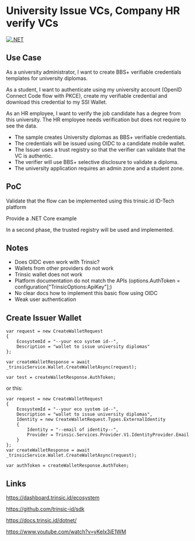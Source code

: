 # University Issue VCs, Company HR verify VCs

[![.NET](https://github.com/swiss-ssi-group/TrinsicV2AspNetCore/actions/workflows/dotnet.yml/badge.svg)](https://github.com/swiss-ssi-group/TrinsicV2AspNetCore/actions/workflows/dotnet.yml)

## Use Case

As a university administrator, I want to create BBS+ verifiable credentials templates for university diplomas.

As a student, I want to authenticate using my university account (OpenID Connect Code flow with PKCE), create my verifiable credential and download this credential to my SSI Wallet.

As an HR employee, I want to verify the job candidate has a degree from this university. The HR employee needs verification but does not require to see the data.

- The sample creates University diplomas as BBS+ verifiable credentials.
- The credentials will be issued using OIDC to a candidate mobile wallet.
- The Issuer uses a trust registry so that the verifier can validate that the VC is authentic.
- The verifier will use BBS+ selective disclosure to validate a diploma.
- The university application requires an admin zone and a student zone.

## PoC

Validate that the flow can be implemented using this trinsic.id ID-Tech platform

Provide a .NET Core example

In a second phase, the trusted registry will be used and implemented.

## Notes

- Does OIDC even work with Trinsic?
- Wallets from other providers do not work
- Trinsic wallet does not work
- Platform documentation do not match the APIs (options.AuthToken = configuration["TrinsicOptions:ApiKey"];)
- No clear docs how to implement this basic flow using OIDC
- Weak user authentication

## Create Issuer Wallet

```
var request = new CreateWalletRequest
{
    EcosystemId = "--your eco system id--",
    Description = "wallet to issue university diplomas"
};

var createWalletResponse = await _trinsicService.Wallet.CreateWalletAsync(request);

var test = createWalletResponse.AuthToken;
```

or this:

```
var request = new CreateWalletRequest
{
    EcosystemId = "--your eco system id--",
    Description = "wallet to issue university diplomas",
    Identity = new CreateWalletRequest.Types.ExternalIdentity
    {
        Identity = "--email of identity--",
        Provider = Trinsic.Services.Provider.V1.IdentityProvider.Email
    }
};
var createWalletResponse = await _trinsicService.Wallet.CreateWalletAsync(request);

var authToken = createWalletResponse.AuthToken;
```

## Links

https://dashboard.trinsic.id/ecosystem

https://github.com/trinsic-id/sdk

https://docs.trinsic.id/dotnet/

https://www.youtube.com/watch?v=yKeIx3iE1WM
